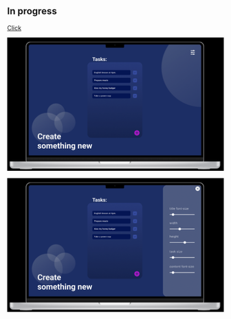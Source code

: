 ## In progress
 
 [Click](https://marieeczy.github.io/tasks-list/)



![view1](https://github.com/MarieeCzy/tasks-list/blob/main/Figma%20design/view1.png?raw=true) 



![view2](https://github.com/MarieeCzy/tasks-list/blob/main/Figma%20design/view2.png?raw=true)
